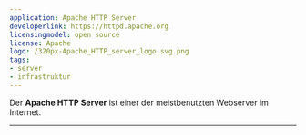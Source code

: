 ```yaml
---
application: Apache HTTP Server
developerlink: https://httpd.apache.org
licensingmodel: open source
license: Apache
logo: /320px-Apache_HTTP_server_logo.svg.png
tags:
- server
- infrastruktur
---
```

Der __Apache HTTP Server__ ist einer der meistbenutzten Webserver im Internet.

---
